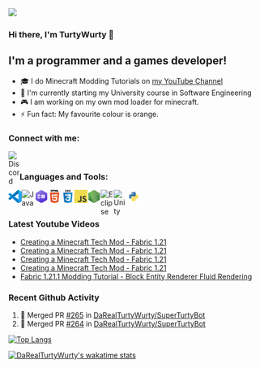 [![](https://dcbadge.vercel.app/api/server/BAYB3A38wn)](https://discord.turtywurty.dev)

### Hi there, I'm TurtyWurty 👋

## I'm a programmer and a games developer!

- 🎓 I do Minecraft Modding Tutorials on [my YouTube Channel][youtube]
- 🏫 I'm currently starting my University course in Software Engineering
- 🎮 I am working on my own mod loader for minecraft.
- ⚡ Fun fact: My favourite colour is orange.

### Connect with me:

[<img align="left" alt="Discord" width="22px" src="https://cdn.jsdelivr.net/npm/simple-icons@v3/icons/discord.svg"/>][discord]

<br/>

### Languages and Tools:

[<img align="left" alt="Visual Studio Code" width="26px" src="https://raw.githubusercontent.com/github/explore/80688e429a7d4ef2fca1e82350fe8e3517d3494d/topics/visual-studio-code/visual-studio-code.png"/>][vscode]
[<img align="left" alt="Java" width="26px" src="https://cdn.jsdelivr.net/npm/simple-icons@v3/icons/java.svg"/>][java]
[<img align="left" alt="C#" width="26px" src="https://raw.githubusercontent.com/github/explore/80688e429a7d4ef2fca1e82350fe8e3517d3494d/topics/csharp/csharp.png"/>][csharp]
[<img align="left" alt="HTML 5" width="26px" src="https://raw.githubusercontent.com/github/explore/80688e429a7d4ef2fca1e82350fe8e3517d3494d/topics/html/html.png"/>][html]
[<img align="left" alt="CSS" width="26px" src="https://raw.githubusercontent.com/github/explore/80688e429a7d4ef2fca1e82350fe8e3517d3494d/topics/css/css.png"/>][css]
[<img align="left" alt="Javascript" width="26px" src="https://raw.githubusercontent.com/github/explore/80688e429a7d4ef2fca1e82350fe8e3517d3494d/topics/javascript/javascript.png"/>][javascript]
[<img align="left" alt="Node JS" width="26px" src="https://raw.githubusercontent.com/github/explore/80688e429a7d4ef2fca1e82350fe8e3517d3494d/topics/nodejs/nodejs.png"/>][nodejs]
[<img align="left" alt="Eclipse" width="26px" src="https://cdn.jsdelivr.net/npm/simple-icons@v3/icons/eclipseide.svg"/>][eclipse]
[<img align="left" alt="Unity" width="26px" src="https://cdn.jsdelivr.net/npm/simple-icons@v3/icons/unity.svg"/>][unity]
[<img align="left" alt="Python" width="26px" src="https://raw.githubusercontent.com/github/explore/80688e429a7d4ef2fca1e82350fe8e3517d3494d/topics/python/python.png"/>][python]

<br/>
<br/>

### Latest Youtube Videos

<!-- YOUTUBE:START -->
- [Creating a Minecraft Tech Mod - Fabric 1.21](https://www.youtube.com/watch?v=A73DW651TqY)
- [Creating a Minecraft Tech Mod - Fabric 1.21](https://www.youtube.com/watch?v=xQcZTPtZa4A)
- [Creating a Minecraft Tech Mod - Fabric 1.21](https://www.youtube.com/watch?v=hESfEOKAUyc)
- [Creating a Minecraft Tech Mod - Fabric 1.21](https://www.youtube.com/watch?v=ucFBwfJIU28)
- [Fabric 1.21.1 Modding Tutorial - Block Entity Renderer Fluid Rendering](https://www.youtube.com/watch?v=mCjPeV_UKBw)
<!-- YOUTUBE:END -->

### Recent Github Activity
<!--START_SECTION:activity-->
1. 🎉 Merged PR [#265](https://github.com/DaRealTurtyWurty/SuperTurtyBot/pull/265) in [DaRealTurtyWurty/SuperTurtyBot](https://github.com/DaRealTurtyWurty/SuperTurtyBot)
2. 🎉 Merged PR [#264](https://github.com/DaRealTurtyWurty/SuperTurtyBot/pull/264) in [DaRealTurtyWurty/SuperTurtyBot](https://github.com/DaRealTurtyWurty/SuperTurtyBot)
<!--END_SECTION:activity-->

[![Top Langs](https://github-readme-stats.vercel.app/api/top-langs/?username=DaRealTurtyWurty&layout=compact&theme=dark)](https://github.com/anuraghazra/github-readme-stats)

[![DaRealTurtyWurty's wakatime stats](https://github-readme-stats.vercel.app/api?username=DaRealTurtyWurty)](https://github.com/anuraghazra/github-readme-stats)

[youtube]: https://youtube.com/TurtyWurty
[discord]: https://discord.turtywurty.dev/
[vscode]: https://code.visualstudio.com
[java]: https://www.java.com
[csharp]: https://docs.microsoft.com/en-us/dotnet/csharp
[html]: https://en.wikipedia.org/wiki/HTML
[css]: https://en.wikipedia.org/wiki/CSS
[javascript]: https://www.javascript.com
[nodejs]: https://nodejs.org
[eclipse]: https://www.eclipse.org
[unity]: https://unity.com
[python]: https://www.python.org
